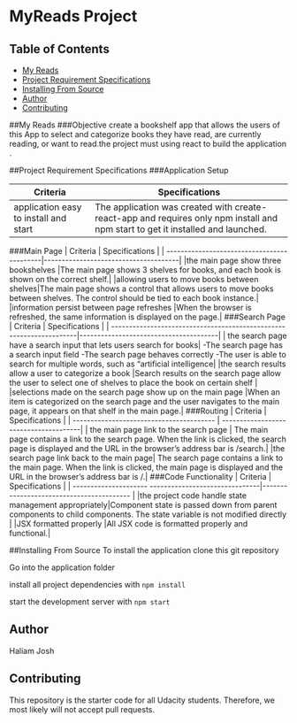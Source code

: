 # MyReads Project

## Table of Contents

* [My Reads](#my_reads)
* [Project Requirement Specifications](#project-requirement-specifications)
* [Installing From Source](#installing-from-source)
* [Author](#author)
* [Contributing](#contributing)



##My Reads
###Objective
 create a bookshelf app that allows the users of this App to select and categorize books they  have read, are currently reading, or want to read.the project must using react to build the application .

##Project Requirement Specifications
###Application Setup

| Criteria                            | Specifications               |
| ------------------------------------| ---------------------------- |
|application easy to install and start|The application was created with create-react-app and requires only npm install and npm start to get it installed and launched.|
###Main Page
| Criteria                                   | Specifications                       |
| -------------------------------------------|--------------------------------------|
|the main page show three bookshelves        |The main page shows 3 shelves for books, and each book is shown on the correct shelf.|
|allowing users to move books between shelves|The main page shows a control that allows users to move books between shelves. The control should be tied to each book instance.|
|information persist between page refreshes  |When the browser is refreshed, the same information is displayed on the page.|
###Search Page
| Criteria                                                            | Specifications                        |
| --------------------------------------------------------------------|---------------------------------------|
| the search page have a search input that lets users search for books| -The search page has a search input field
-The search page behaves correctly
-The user is able to search for multiple words, such as “artificial intelligence|
|the search results allow a user to categorize a book                 |Search results on the search page allow the user to select one of shelves to place the book on certain shelf |
|selections made on the search page show up on the main page          |When an item is categorized on the search page and the user navigates to the main page, it appears on that shelf in the main page.|
###Routing
| Criteria                             | Specifications                        |
| ---------------------------------------- | --------------------------------------|
| the main page link to the search page    | The main page contains a link to the search page. When the link is clicked, the search page is displayed and the URL in the browser’s address bar is /search.|
|the search page link back to the main page| The search page contains a link to the main page. When the link is clicked, the main page is displayed and the URL in the browser’s address bar is /.|
###Code Functionality
| Criteria              | Specifications    |
| --------------------- -------------------------------|----------------------------------------- |
|the project code handle state management appropriately|Component state is passed down from parent components to child components. The state variable is not modified directly |
|JSX formatted properly                                |All JSX code is formatted properly and functional.|


##Installing From Source
 To install the application clone this git repository

 Go into the application folder

install all project dependencies with `npm install`

 start the development server with `npm start`
## Author
 Haliam Josh

## Contributing
This repository is the starter code for all Udacity students. Therefore, we most likely will not accept pull requests.
